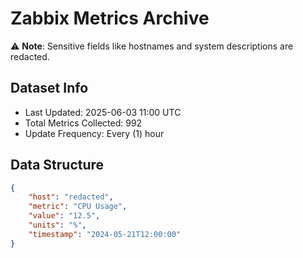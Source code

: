 # Zabbix Metrics Archive

⚠️ **Note**: Sensitive fields like hostnames and system descriptions are redacted.

## Dataset Info
- Last Updated: 2025-06-03 11:00 UTC
- Total Metrics Collected: 992
- Update Frequency: Every (1) hour

## Data Structure
```json
{
    "host": "redacted",
    "metric": "CPU Usage",
    "value": "12.5",
    "units": "%",
    "timestamp": "2024-05-21T12:00:00"
}
```
